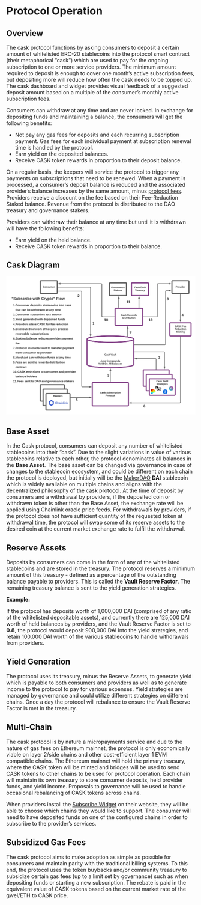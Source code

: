 # Protocol Operation

## Overview

The cask protocol functions by asking consumers to deposit a certain amount of whitelisted ERC-20 stablecoins into the protocol smart contract (their metaphorical “cask”) which are used to pay for the ongoing subscription to one or more service providers. The minimum amount required to deposit is enough to cover one month’s active subscription fees, but depositing more will reduce how often the cask needs to be topped up. The cask dashboard and widget provides visual feedback of a suggested deposit amount based on a multiple of the consumer’s monthly active subscription fees.

Consumers can withdraw at any time and are never locked. In exchange for depositing funds and maintaining a balance, the consumers will get the following benefits:

* Not pay any gas fees for deposits and each recurring subscription payment. Gas fees for each individual payment at subscription renewal time is handled by the protocol.
* Earn yield on the deposited balances.
* Receive CASK token rewards in proportion to their deposit balance.

On a regular basis, the keepers will service the protocol to trigger any payments on subscriptions that need to be renewed. When a payment is processed, a consumer’s deposit balance is reduced and the associated provider’s balance increases by the same amount, minus [protocol fees](/protocol-fees.md). Providers receive a discount on the fee based on their Fee-Reduction Staked balance. Revenue from the protocol is distributed to the DAO treasury and governance stakers.

Providers can withdraw their balance at any time but until it is withdrawn will have the following benefits:

* Earn yield on the held balance.
* Receive CASK token rewards in proportion to their balance.

## Cask Diagram

![Cask Diagram](<.gitbook/assets/cask_diagram.png>)

## Base Asset

In the Cask protocol, consumers can deposit any number of whitelisted stablecoins into their “cask”. Due to the slight variations in value of various stablecoins relative to each other, the protocol denominates all balances in the **Base Asset**. The base asset can be changed via governance in case of changes to the stablecoin ecosystem, and could be different on each chain the protocol is deployed, but initially will be the [MakerDAO](https://makerdao.com) **DAI** stablecoin which is widely available on multiple chains and aligns with the decentralized philosophy of the cask protocol. At the time of deposit by consumers and a withdrawal by providers, if the deposited coin or withdrawn token is other than the Base Asset, the exchange rate will be applied using Chainlink oracle price feeds. For withdrawals by providers, if the protocol does not have sufficient quantity of the requested token at withdrawal time, the protocol will swap some of its reserve assets to the desired coin at the current market exchange rate to fulfil the withdrawal.

## Reserve Assets

Deposits by consumers can come in the form of any of the whitelisted stablecoins and are stored in the treasury. The protocol reserves a minimum amount of this treasury - defined as a percentage of the outstanding balance payable to providers. This is called the **Vault Reserve Factor**. The remaining treasury balance is sent to the yield generation strategies.

**Example:**

If the protocol has deposits worth of 1,000,000 DAI (comprised of any ratio of the whitelisted depositable assets), and currently there are 125,000 DAI worth of held balances by providers, and the Vault Reserve Factor is set to **0.8**, the protocol would deposit 900,000 DAI into the yield strategies, and retain 100,000 DAI worth of the various stablecoins to handle withdrawals from providers.


## Yield Generation

The protocol uses its treasury, minus the Reserve Assets, to generate yield which is payable to both consumers and providers as well as to generate income to the protocol to pay for various expenses. Yield strategies are managed by governance and could utilize different strategies on different chains. Once a day the protocol will rebalance to ensure the Vault Reserve Factor is met in the treasury.

## Multi-Chain

The cask protocol is by nature a micropayments service and due to the nature of gas fees on Ethereum mainnet, the protocol is only economically viable on layer 2/side chains and other cost-efficient layer 1 EVM compatible chains. The Ethereum mainnet will hold the primary treasury, where the CASK token will be minted and bridges will be used to send CASK tokens to other chains to be used for protocol operation. Each chain will maintain its own treasury to store consumer deposits, held provider funds, and yield income. Proposals to governance will be used to handle occasional rebalancing of CASK tokens across chains.

When providers install the [Subscribe Widget](/components.md#subscribe-widget) on their website, they will be able to choose which chains they would like to support. The consumer will need to have deposited funds on one of the configured chains in order to subscribe to the provider’s services.

## Subsidized Gas Fees

The cask protocol aims to make adoption as simple as possible for consumers and maintain parity with the traditional billing systems. To this end, the protocol uses the token buybacks and/or community treasury to subsidize certain gas fees (up to a limit set by governance) such as when depositing funds or starting a new subscription. The rebate is paid in the equivalent value of CASK tokens based on the current market rate of the gwei/ETH to CASK price.
